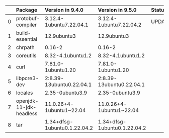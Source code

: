 <!-- markdown-link-check-disable -->

|    | Package                 | Version in 9.4.0             | Version in 9.5.0             | Status   |
|---:|:------------------------|:-----------------------------|:-----------------------------|:---------|
|  0 | protobuf-compiler       | 3.12.4-1ubuntu7.22.04.1      | 3.12.4-1ubuntu7.22.04.2      | UPDATED  |
|  1 | build-essential         | 12.9ubuntu3                  | 12.9ubuntu3                  |          |
|  2 | chrpath                 | 0.16-2                       | 0.16-2                       |          |
|  3 | coreutils               | 8.32-4.1ubuntu1.2            | 8.32-4.1ubuntu1.2            |          |
|  4 | curl                    | 7.81.0-1ubuntu1.20           | 7.81.0-1ubuntu1.20           |          |
|  5 | libpcre3-dev            | 2:8.39-13ubuntu0.22.04.1     | 2:8.39-13ubuntu0.22.04.1     |          |
|  6 | locales                 | 2.35-0ubuntu3.9              | 2.35-0ubuntu3.9              |          |
|  7 | openjdk-11-jdk-headless | 11.0.26+4-1ubuntu1~22.04     | 11.0.26+4-1ubuntu1~22.04     |          |
|  8 | tar                     | 1.34+dfsg-1ubuntu0.1.22.04.2 | 1.34+dfsg-1ubuntu0.1.22.04.2 |          |